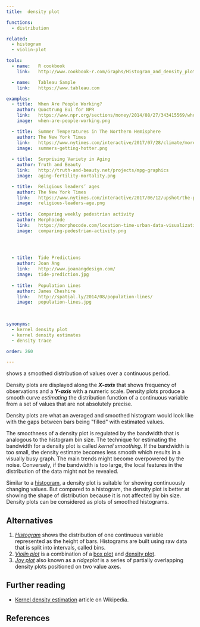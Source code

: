 ```yaml
---
title:  density plot

functions:
  - distribution

related:
  - histogram
  - violin-plot

tools:
  - name:   R cookbook
    link:   http://www.cookbook-r.com/Graphs/Histogram_and_density_plot/

  - name:   Tableau Sample
    link:   https://www.tableau.com

examples:
  - title:  When Are People Working?
    author: Quoctrung Bui for NPR
    link:   https://www.npr.org/sections/money/2014/08/27/343415569/whos-in-the-office-the-american-workday-in-one-graph?/templates/story/story_php=&t=1557322302795
    image:  when-are-people-working.png

  - title:  Summer Temperatures in The Northern Hemisphere
    author: The New York Times
    link:   https://www.nytimes.com/interactive/2017/07/28/climate/more-frequent-extreme-summer-heat.html
    image:  summers-getting-hotter.png
 
  - title:  Surprising Variety in Aging
    author: Truth and Beauty
    link:   http://truth-and-beauty.net/projects/mpg-graphics
    image:  aging-fertility-mortality.png

  - title:  Religious leaders’ ages
    author: The New York Times
    link:   https://www.nytimes.com/interactive/2017/06/12/upshot/the-politics-of-americas-religious-leaders.html?mtrref=luisdva.github.io
    image:  religious-leaders-age.png
  
  - title:  Comparing weekly pedestrian activity
    author: Morphocode
    link:   https://morphocode.com/location-time-urban-data-visualization/?utm_source=mailpoet&utm_medium=email&utm_campaign=visualizing+time
    image:  comparing-pedestrian-activity.png
 


  
  - title:  Tide Predictions
    author: Joan Ang
    link:   http://www.joanangdesign.com/
    image:  tide-prediction.jpg
  
  - title:  Population Lines
    author: James Cheshire
    link:   http://spatial.ly/2014/08/population-lines/
    image:  population-lines.jpg
  
  

synonyms:
  - kernel density plot
  - kernel density estimates
  - density trace

order: 260

---
```


shows a smoothed distribution of values over a continuous period.
<!--more-->

Density plots are displayed along the ***X-axis*** that shows frequency of observations and a ***Y-axis*** with a numeric scale. Density plots produce a smooth curve *estimating* the distribution function of a continuous variable from a set of values that are not absolutely precise.

Density plots are what an averaged and smoothed histogram would look like with the gaps between bars being "filled" with estimated values.

The smoothness of a density plot is regulated by the bandwidth that is analogous to the histogram bin size. The technique for estimating the bandwidth for a density plot is called *kernel smoothing*.  If the bandwidth is too small, the density estimate becomes less smooth which results in a visually busy graph. The main trends might become overpowered by the noise. Conversely, if the bandwidth is too large, the local features in the distribution of the data might not be revealed. 

Similar to a [histogram](/histogram), a density plot is suitable for showing continuously changing values. But compared to a histogram, the density plot is better at showing the shape of distribution because it is not affected by bin size. Density plots can be considered as plots of smoothed histograms. 



## Alternatives

1. [*Histogram*](/histogram) shows the distribution of one continuous variable represented as the height of bars. Histograms are built using raw data that is split into intervals, called bins. 
2. [*Violin plot*](/violin-plot) is a combination of a [box plot](/box-plot) and [density plot](/density-plot).
3. [*Joy plot*](/joy-plot) also known as a *ridgeplot* is a series of partially overlapping density plots positioned on two value axes.
 

## Further reading
- [Kernel density estimation](https://en.wikipedia.org/wiki/Kernel_density_estimation) article on Wikipedia.

## References
[^tukey]: Tukey, John Wilder [*Exploratory data analysis.*](http://theta.edu.pl/wp-content/uploads/2012/10/exploratorydataanalysis_tukey.pdf) Reading, PA: Addison-Wesley (1977).

